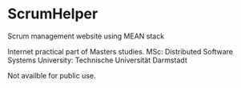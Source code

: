 # ScrumHelper
Scrum management website using MEAN stack

Internet practical part of Masters studies.
MSc: Distributed Software Systems
University: Technische Universität Darmstadt

Not availble for public use. 
